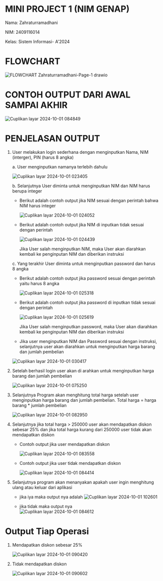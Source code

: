 # MINI PROJECT 1 (NIM GENAP)

Nama: Zahraturramadhani

NIM: 2409116014

Kelas: Sistem Informasi- A'2024


# FLOWCHART
![FLOWCHART Zahraturramadhani-Page-1 drawio](https://github.com/user-attachments/assets/5a18634e-e3da-4237-a736-3b20b10a2c01)

# CONTOH OUTPUT DARI AWAL SAMPAI AKHIR

  ![Cuplikan layar 2024-10-01 084849](https://github.com/user-attachments/assets/8f806061-cb4d-40b3-8b68-70f1dd366f48)

# PENJELASAN OUTPUT
1. User melakukan login sederhana dengan menginputkan Nama, NIM (interger), PIN (harus 8 angka)
   
   a. User menginputkan namanya terlebih dahulu
   
   ![Cuplikan layar 2024-10-01 023405](https://github.com/user-attachments/assets/09c20a97-2ccd-47e4-af7d-25c5d9ece513)

   b. Selanjutnya User diminta untuk menginputkan NIM dan NIM harus berupa integer

   * Berikut adalah contoh output jika NIM sesuai dengan perintah bahwa NIM harus integer
   
     ![Cuplikan layar 2024-10-01 024052](https://github.com/user-attachments/assets/0e58885e-d306-41ba-a731-b163c5e4d267)

   * Berikut adalah contoh output jika NIM di inputkan tidak sesuai dengan perintah
   
     ![Cuplikan layar 2024-10-01 024439](https://github.com/user-attachments/assets/20e5e659-a1ee-4856-832d-5ce234eaa51b)

     Jika User salah menginputkan NIM, maka User akan diarahkan kembali ke penginputan NIM dan diberikan instruksi
     
   c. Yang terakhir User diminta untuk menginputkan password dan harus 8 angka

   * Berikut adalah contoh output jika password sesuai dengan perintah yaitu harus 8 angka

     ![Cuplikan layar 2024-10-01 025318](https://github.com/user-attachments/assets/cfb61b8c-fdfb-4474-a033-04e19ddc8d32)

   * Berikut adalah contoh output jika password di inputkan tidak sesuai dengan perintah

     ![Cuplikan layar 2024-10-01 025619](https://github.com/user-attachments/assets/f90380ed-7fb2-498a-b511-791aa592ec64)

     Jika User salah menginputkan password, maka User akan diarahkan kembali ke penginputan NIM dan diberikan instruksi

   * Jika user menginputkan NIM dan Password sesuai dengan instruksi, selanjutnya user akan diarahkan untuk menginputkan harga barang dan jumlah pembelian

   ![Cuplikan layar 2024-10-01 030417](https://github.com/user-attachments/assets/fb8931b8-3ea7-488c-be81-efc548277578)

2. Setelah berhasil login user akan di arahkan untuk menginputkan harga barang dan jumlah pembelian

   ![Cuplikan layar 2024-10-01 075250](https://github.com/user-attachments/assets/a9c79540-fa3e-49d4-8166-a495ce2da589)

3. Selanjutnya Program akan menghitung total harga setelah user menginputkan harga barang dan jumlah pembelian. Total harga = harga barang * jumlah pembelian
      
   ![Cuplikan layar 2024-10-01 082950](https://github.com/user-attachments/assets/22765e56-9692-474d-a917-ed768647c8ed)

4. Selanjutnya jika total harga > 250000 user akan mendapatkan diskon sebesar 25% dan jika total harga kurang dari 250000 user tidak akan mendapatkan diskon

    * Contoh output jika user mendapatkan diskon
        
      ![Cuplikan layar 2024-10-01 083558](https://github.com/user-attachments/assets/3636943e-5b8c-4b44-8770-15c6231c555a)

    * Contoh output jika user tidak mendapatkan diskon

      ![Cuplikan layar 2024-10-01 084414](https://github.com/user-attachments/assets/426ed654-cc2f-43a1-84a1-e5d49a47b3f3)
      

5. Selanjutnya program akan menanyakan apakah user ingin menghitung ulang atau keluar dari aplikasi

   * jika iya maka output nya adalah
     ![Cuplikan layar 2024-10-01 102601](https://github.com/user-attachments/assets/286a1c65-9211-49f9-9ab2-49f022343c40)

   * jika tidak maka output nya    
     ![Cuplikan layar 2024-10-01 084612](https://github.com/user-attachments/assets/586b4b4a-66ee-4a61-b53c-8fd33f2a1de6)


# Output Tiap Operasi

1. Mendapatkan diskon sebesar 25%
   
   ![Cuplikan layar 2024-10-01 090420](https://github.com/user-attachments/assets/47405778-b4dd-4b74-b32f-09de33107336)

2. Tidak mendapatkan diskon

   ![Cuplikan layar 2024-10-01 090602](https://github.com/user-attachments/assets/77ce6e82-7c41-488d-a800-a1fdec08eaf0)






     




